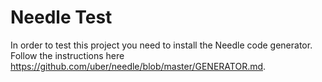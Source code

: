 # Needle Test
In order to test this project you need to install the Needle code generator.
Follow the instructions here https://github.com/uber/needle/blob/master/GENERATOR.md.
